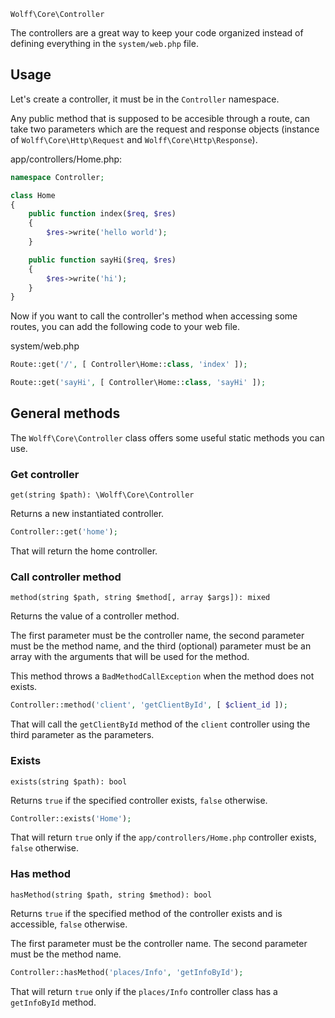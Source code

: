 `Wolff\Core\Controller`

The controllers are a great way to keep your code organized instead of defining everything in the `system/web.php` file.

## Usage

Let's create a controller, it must be in the `Controller` namespace.

Any public method that is supposed to be accesible through a route, can take two parameters which are the request and response objects (instance of `Wolff\Core\Http\Request` and `Wolff\Core\Http\Response`).

app/controllers/Home.php:

```php
namespace Controller;

class Home
{
    public function index($req, $res)
    {
        $res->write('hello world');
    }

    public function sayHi($req, $res)
    {
        $res->write('hi');
    }
}
```

Now if you want to call the controller's method when accessing some routes, you can add the following code to your web file.

system/web.php

```php
Route::get('/', [ Controller\Home::class, 'index' ]);

Route::get('sayHi', [ Controller\Home::class, 'sayHi' ]);
```

## General methods

The `Wolff\Core\Controller` class offers some useful static methods you can use.

### Get controller

`get(string $path): \Wolff\Core\Controller`

Returns a new instantiated controller.

```php
Controller::get('home');
```

That will return the home controller.

### Call controller method

`method(string $path, string $method[, array $args]): mixed`

Returns the value of a controller method.

The first parameter must be the controller name, the second parameter must be the method name, and the third (optional) parameter must be an array with the arguments that will be used for the method.

This method throws a `BadMethodCallException` when the method does not exists.

```php
Controller::method('client', 'getClientById', [ $client_id ]);
```

That will call the `getClientById` method of the `client` controller using the third parameter as the parameters.

### Exists

`exists(string $path): bool`

Returns `true` if the specified controller exists, `false` otherwise.

```php
Controller::exists('Home');
```

That will return `true` only if the `app/controllers/Home.php` controller exists, `false` otherwise.

### Has method

`hasMethod(string $path, string $method): bool`

Returns `true` if the specified method of the controller exists and is accessible, `false` otherwise.

The first parameter must be the controller name. The second parameter must be the method name.

```php
Controller::hasMethod('places/Info', 'getInfoById');
```

That will return `true` only if the `places/Info` controller class has a `getInfoById` method.
